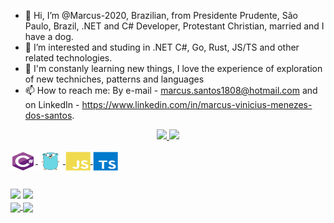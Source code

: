 - 👋 Hi, I’m @Marcus-2020, Brazilian, from Presidente Prudente, São Paulo, Brazil, .NET and C# Developer, Protestant Christian, married and I have a dog. 
- 👀 I’m interested and studing in .NET C#, Go, Rust, JS/TS and other related technologies.
- 🌱 I'm constanly learning new things, I love the experience of exploration of new techniches, patterns and languages
- 📫 How to reach me: By e-mail - marcus.santos1808@hotmail.com and on LinkedIn - https://www.linkedin.com/in/marcus-vinicius-menezes-dos-santos.

<div align="center">
  <a href="https://github.com/Marcus-2020">
  <img height="180em" src="https://github-readme-stats.vercel.app/api?username=Marcus-2020&show_icons=true&theme=github_dark&include_all_commits=true&count_private=true"/>
  <img height="180em" src="https://github-readme-stats.vercel.app/api/top-langs/?username=Marcus-2020&layout=compact&langs_count=7&theme=github_dark "/>
</div>
<div style="display: inline_block"><br>
  <img align="center" alt="Marcus-Csharp" height="30" width="40" src="https://raw.githubusercontent.com/devicons/devicon/master/icons/csharp/csharp-original.svg">
  <img align="center" alt="Marcus-Go" height="30" width="40" src="https://raw.githubusercontent.com/devicons/devicon/master/icons/go/go-original.svg">
  <img align="center" alt="Marcus-Js" height="30" width="40" src="https://raw.githubusercontent.com/devicons/devicon/master/icons/javascript/javascript-plain.svg">
  <img align="center" alt="Marcus-Ts" height="30" width="40" src="https://raw.githubusercontent.com/devicons/devicon/master/icons/typescript/typescript-plain.svg">
</div>

##

<div>
<a href = "mailto:marcus.santos1808@htomail.com"><img src="https://img.shields.io/badge/Microsoft_Outlook-0078D4?style=for-the-badge&logo=microsoft-outlook&logoColor=white" target="_blank"></a>
<a href="https://www.linkedin.com/in/marcus-vinicius-menezes-dos-santos" target="_blank"><img src="https://img.shields.io/badge/-LinkedIn-%230077B5?style=for-the-badge&logo=linkedin&logoColor=white" target="_blank"></a> 
</div>

<a href="https://github.com/Marcus-2020/e-commerce-angular-net">
  <img align="center" src="https://github-readme-stats.vercel.app/api/pin/?username=Marcus-2020&repo=e-commerce-angular-net&theme=github_dark" />
</a>
<a href="https://github.com/Marcus-2020/digital_business_card">
  <img align="center" src="https://github-readme-stats.vercel.app/api/pin/?username=Marcus-2020&repo=digital_business_card&theme=github_dark" />
</a>

<!---
Marcus-2020/Marcus-2020 is a ✨ special ✨ repository because its `README.md` (this file) appears on your GitHub profile.
You can click the Preview link to take a look at your changes.
--->
